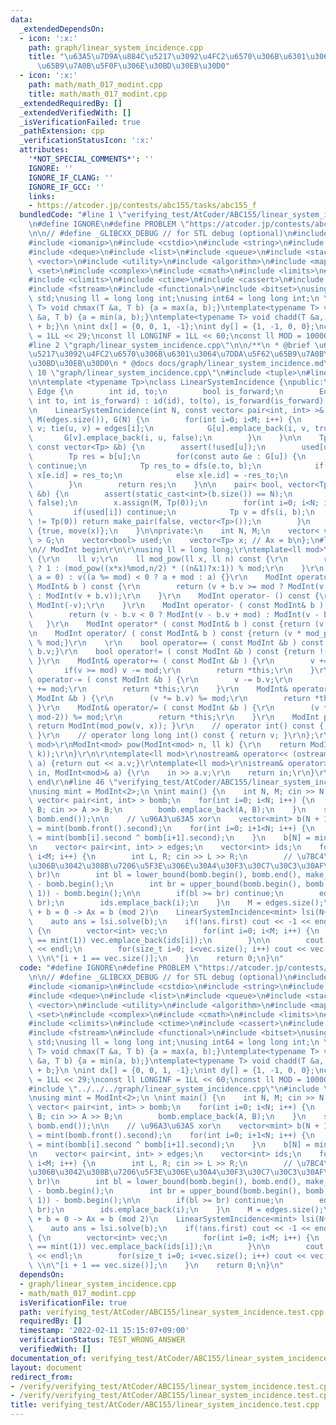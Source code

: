 ```yaml
---
data:
  _extendedDependsOn:
  - icon: ':x:'
    path: graph/linear_system_incidence.cpp
    title: "\u63A5\u7D9A\u884C\u5217\u3092\u4FC2\u6570\u306B\u6301\u3064\u7DDA\u5F62\
      \u65B9\u7A0B\u5F0F\u306E\u30BD\u30EB\u30D0"
  - icon: ':x:'
    path: math/math_017_modint.cpp
    title: math/math_017_modint.cpp
  _extendedRequiredBy: []
  _extendedVerifiedWith: []
  _isVerificationFailed: true
  _pathExtension: cpp
  _verificationStatusIcon: ':x:'
  attributes:
    '*NOT_SPECIAL_COMMENTS*': ''
    IGNORE: ''
    IGNORE_IF_CLANG: ''
    IGNORE_IF_GCC: ''
    links:
    - https://atcoder.jp/contests/abc155/tasks/abc155_f
  bundledCode: "#line 1 \"verifying_test/AtCoder/ABC155/linear_system_incidence.test.cpp\"\
    \n#define IGNORE\n#define PROBLEM \"https://atcoder.jp/contests/abc155/tasks/abc155_f\"\
    \n\n// #define _GLIBCXX_DEBUG // for STL debug (optional)\n#include <iostream>\n\
    #include <iomanip>\n#include <cstdio>\n#include <string>\n#include <cstring>\n\
    #include <deque>\n#include <list>\n#include <queue>\n#include <stack>\n#include\
    \ <vector>\n#include <utility>\n#include <algorithm>\n#include <map>\n#include\
    \ <set>\n#include <complex>\n#include <cmath>\n#include <limits>\n#include <cfloat>\n\
    #include <climits>\n#include <ctime>\n#include <cassert>\n#include <numeric>\n\
    #include <fstream>\n#include <functional>\n#include <bitset>\nusing namespace\
    \ std;\nusing ll = long long int;\nusing int64 = long long int;\n \ntemplate<typename\
    \ T> void chmax(T &a, T b) {a = max(a, b);}\ntemplate<typename T> void chmin(T\
    \ &a, T b) {a = min(a, b);}\ntemplate<typename T> void chadd(T &a, T b) {a = a\
    \ + b;}\n \nint dx[] = {0, 0, 1, -1};\nint dy[] = {1, -1, 0, 0};\nconst int INF\
    \ = 1LL << 29;\nconst ll LONGINF = 1LL << 60;\nconst ll MOD = 1000000007LL;\n\n\
    #line 2 \"graph/linear_system_incidence.cpp\"\n\n/**\n * @brief \u63A5\u7D9A\u884C\
    \u5217\u3092\u4FC2\u6570\u306B\u6301\u3064\u7DDA\u5F62\u65B9\u7A0B\u5F0F\u306E\
    \u30BD\u30EB\u30D0\n * @docs docs/graph/linear_system_incidence.md\n */\n\n#line\
    \ 10 \"graph/linear_system_incidence.cpp\"\n#include <tuple>\n#line 12 \"graph/linear_system_incidence.cpp\"\
    \n\ntemplate <typename Tp>\nclass LinearSystemIncidence {\npublic:\n    struct\
    \ Edge {\n        int id, to;\n        bool is_forward;\n        Edge(int id,\
    \ int to, int is_forward) : id(id), to(to), is_forward(is_forward) {}\n    };\n\
    \n    LinearSystemIncidence(int N, const vector< pair<int, int> >& edges) : N(N),\
    \ M(edges.size()), G(N) {\n        for(int i=0; i<M; i++) {\n            int u,\
    \ v; tie(u, v) = edges[i];\n            G[u].emplace_back(i, v, true);\n     \
    \       G[v].emplace_back(i, u, false);\n        }\n    }\n\n    Tp dfs(int u,\
    \ const vector<Tp> &b) {\n        assert(!used[u]);\n        used[u] = true;\n\
    \        Tp res = b[u];\n        for(const auto &e : G[u]) {\n            if(used[e.to])\
    \ continue;\n            Tp res_to = dfs(e.to, b);\n            if(e.is_forward)\
    \ x[e.id] = res_to;\n            else x[e.id] = -res_to;\n            res += res_to;\n\
    \        }\n        return res;\n    }\n\n    pair< bool, vector<Tp> > solve(vector<Tp>\
    \ &b) {\n        assert(static_cast<int>(b.size()) == N);\n        used.assign(N,\
    \ false);\n        x.assign(M, Tp(0));\n        for(int i=0; i<N; i++) {\n   \
    \         if(used[i]) continue;\n            Tp v = dfs(i, b);\n            if(v\
    \ != Tp(0)) return make_pair(false, vector<Tp>());\n        }\n        return\
    \ {true, move(x)};\n    }\n\nprivate:\n    int N, M;\n    vector< vector<Edge>\
    \ > G;\n    vector<bool> used;\n    vector<Tp> x; // Ax = b\n};\n#line 1 \"math/math_017_modint.cpp\"\
    \n// ModInt begin\r\n\r\nusing ll = long long;\r\ntemplate<ll mod>\r\nstruct ModInt\
    \ {\r\n    ll v;\r\n    ll mod_pow(ll x, ll n) const {\r\n        return (!n)\
    \ ? 1 : (mod_pow((x*x)%mod,n/2) * ((n&1)?x:1)) % mod;\r\n    }\r\n    ModInt(ll\
    \ a = 0) : v((a %= mod) < 0 ? a + mod : a) {}\r\n    ModInt operator+ ( const\
    \ ModInt& b ) const {\r\n        return (v + b.v >= mod ? ModInt(v + b.v - mod)\
    \ : ModInt(v + b.v));\r\n    }\r\n    ModInt operator- () const {\r\n        return\
    \ ModInt(-v);\r\n    }\r\n    ModInt operator- ( const ModInt& b ) const {\r\n\
    \        return (v - b.v < 0 ? ModInt(v - b.v + mod) : ModInt(v - b.v));\r\n \
    \   }\r\n    ModInt operator* ( const ModInt& b ) const {return (v * b.v) % mod;}\r\
    \n    ModInt operator/ ( const ModInt& b ) const {return (v * mod_pow(b.v, mod-2))\
    \ % mod;}\r\n    \r\n    bool operator== ( const ModInt &b ) const {return v ==\
    \ b.v;}\r\n    bool operator!= ( const ModInt &b ) const {return !(*this == b);\
    \ }\r\n    ModInt& operator+= ( const ModInt &b ) {\r\n        v += b.v;\r\n \
    \       if(v >= mod) v -= mod;\r\n        return *this;\r\n    }\r\n    ModInt&\
    \ operator-= ( const ModInt &b ) {\r\n        v -= b.v;\r\n        if(v < 0) v\
    \ += mod;\r\n        return *this;\r\n    }\r\n    ModInt& operator*= ( const\
    \ ModInt &b ) {\r\n        (v *= b.v) %= mod;\r\n        return *this;\r\n   \
    \ }\r\n    ModInt& operator/= ( const ModInt &b ) {\r\n        (v *= mod_pow(b.v,\
    \ mod-2)) %= mod;\r\n        return *this;\r\n    }\r\n    ModInt pow(ll x) {\
    \ return ModInt(mod_pow(v, x)); }\r\n    // operator int() const { return int(v);\
    \ }\r\n    // operator long long int() const { return v; }\r\n};\r\n\r\ntemplate<ll\
    \ mod>\r\nModInt<mod> pow(ModInt<mod> n, ll k) {\r\n    return ModInt<mod>(n.mod_pow(n.v,\
    \ k));\r\n}\r\n\r\ntemplate<ll mod>\r\nostream& operator<< (ostream& out, ModInt<mod>\
    \ a) {return out << a.v;}\r\ntemplate<ll mod>\r\nistream& operator>> (istream&\
    \ in, ModInt<mod>& a) {\r\n    in >> a.v;\r\n    return in;\r\n}\r\n\r\n// ModInt\
    \ end\r\n#line 46 \"verifying_test/AtCoder/ABC155/linear_system_incidence.test.cpp\"\
    \nusing mint = ModInt<2>;\n \nint main() {\n    int N, M; cin >> N >> M;\n   \
    \ vector< pair<int, int> > bomb;\n    for(int i=0; i<N; i++) {\n        int A,\
    \ B; cin >> A >> B;\n        bomb.emplace_back(A, B);\n    }\n    sort(bomb.begin(),\
    \ bomb.end());\n\n    // \u96A3\u63A5 xor\n    vector<mint> b(N + 1);\n    b[0]\
    \ = mint(bomb.front().second);\n    for(int i=0; i+1<N; i++) {\n        b[i+1]\
    \ = mint(bomb[i].second ^ bomb[i+1].second);\n    }\n    b[N] = mint(bomb.back().second);\n\
    \n    vector< pair<int, int> > edges;\n    vector<int> ids;\n    for(int i=0;\
    \ i<M; i++) {\n        int L, R; cin >> L >> R;\n        // \u7BC4\u56F2\u5185\
    \u306B\u3042\u308B\u7206\u5F3E\u306E\u30A4\u30F3\u30C7\u30C3\u30AF\u30B9 [bl,\
    \ br)\n        int bl = lower_bound(bomb.begin(), bomb.end(), make_pair(L, 0))\
    \ - bomb.begin();\n        int br = upper_bound(bomb.begin(), bomb.end(), make_pair(R,\
    \ 1)) - bomb.begin();\n\n        if(bl >= br) continue;\n        edges.emplace_back(bl,\
    \ br);\n        ids.emplace_back(i);\n    }\n    M = edges.size();\n\n    // Ax\
    \ + b = 0 -> Ax = b (mod 2)\n    LinearSystemIncidence<mint> lsi(N+1, edges);\n\
    \    auto ans = lsi.solve(b);\n    if(!ans.first) cout << -1 << endl;\n    else\
    \ {\n        vector<int> vec;\n        for(int i=0; i<M; i++) {\n            if(ans.second[i]\
    \ == mint(1)) vec.emplace_back(ids[i]);\n        }\n\n        cout << vec.size()\
    \ << endl;\n        for(size_t i=0; i<vec.size(); i++) cout << vec[i] + 1 << \"\
    \ \\n\"[i + 1 == vec.size()];\n    }\n    return 0;\n}\n"
  code: "#define IGNORE\n#define PROBLEM \"https://atcoder.jp/contests/abc155/tasks/abc155_f\"\
    \n\n// #define _GLIBCXX_DEBUG // for STL debug (optional)\n#include <iostream>\n\
    #include <iomanip>\n#include <cstdio>\n#include <string>\n#include <cstring>\n\
    #include <deque>\n#include <list>\n#include <queue>\n#include <stack>\n#include\
    \ <vector>\n#include <utility>\n#include <algorithm>\n#include <map>\n#include\
    \ <set>\n#include <complex>\n#include <cmath>\n#include <limits>\n#include <cfloat>\n\
    #include <climits>\n#include <ctime>\n#include <cassert>\n#include <numeric>\n\
    #include <fstream>\n#include <functional>\n#include <bitset>\nusing namespace\
    \ std;\nusing ll = long long int;\nusing int64 = long long int;\n \ntemplate<typename\
    \ T> void chmax(T &a, T b) {a = max(a, b);}\ntemplate<typename T> void chmin(T\
    \ &a, T b) {a = min(a, b);}\ntemplate<typename T> void chadd(T &a, T b) {a = a\
    \ + b;}\n \nint dx[] = {0, 0, 1, -1};\nint dy[] = {1, -1, 0, 0};\nconst int INF\
    \ = 1LL << 29;\nconst ll LONGINF = 1LL << 60;\nconst ll MOD = 1000000007LL;\n\n\
    #include \"../../../graph/linear_system_incidence.cpp\"\n#include \"../../../math/math_017_modint.cpp\"\
    \nusing mint = ModInt<2>;\n \nint main() {\n    int N, M; cin >> N >> M;\n   \
    \ vector< pair<int, int> > bomb;\n    for(int i=0; i<N; i++) {\n        int A,\
    \ B; cin >> A >> B;\n        bomb.emplace_back(A, B);\n    }\n    sort(bomb.begin(),\
    \ bomb.end());\n\n    // \u96A3\u63A5 xor\n    vector<mint> b(N + 1);\n    b[0]\
    \ = mint(bomb.front().second);\n    for(int i=0; i+1<N; i++) {\n        b[i+1]\
    \ = mint(bomb[i].second ^ bomb[i+1].second);\n    }\n    b[N] = mint(bomb.back().second);\n\
    \n    vector< pair<int, int> > edges;\n    vector<int> ids;\n    for(int i=0;\
    \ i<M; i++) {\n        int L, R; cin >> L >> R;\n        // \u7BC4\u56F2\u5185\
    \u306B\u3042\u308B\u7206\u5F3E\u306E\u30A4\u30F3\u30C7\u30C3\u30AF\u30B9 [bl,\
    \ br)\n        int bl = lower_bound(bomb.begin(), bomb.end(), make_pair(L, 0))\
    \ - bomb.begin();\n        int br = upper_bound(bomb.begin(), bomb.end(), make_pair(R,\
    \ 1)) - bomb.begin();\n\n        if(bl >= br) continue;\n        edges.emplace_back(bl,\
    \ br);\n        ids.emplace_back(i);\n    }\n    M = edges.size();\n\n    // Ax\
    \ + b = 0 -> Ax = b (mod 2)\n    LinearSystemIncidence<mint> lsi(N+1, edges);\n\
    \    auto ans = lsi.solve(b);\n    if(!ans.first) cout << -1 << endl;\n    else\
    \ {\n        vector<int> vec;\n        for(int i=0; i<M; i++) {\n            if(ans.second[i]\
    \ == mint(1)) vec.emplace_back(ids[i]);\n        }\n\n        cout << vec.size()\
    \ << endl;\n        for(size_t i=0; i<vec.size(); i++) cout << vec[i] + 1 << \"\
    \ \\n\"[i + 1 == vec.size()];\n    }\n    return 0;\n}\n"
  dependsOn:
  - graph/linear_system_incidence.cpp
  - math/math_017_modint.cpp
  isVerificationFile: true
  path: verifying_test/AtCoder/ABC155/linear_system_incidence.test.cpp
  requiredBy: []
  timestamp: '2022-02-11 15:15:07+09:00'
  verificationStatus: TEST_WRONG_ANSWER
  verifiedWith: []
documentation_of: verifying_test/AtCoder/ABC155/linear_system_incidence.test.cpp
layout: document
redirect_from:
- /verify/verifying_test/AtCoder/ABC155/linear_system_incidence.test.cpp
- /verify/verifying_test/AtCoder/ABC155/linear_system_incidence.test.cpp.html
title: verifying_test/AtCoder/ABC155/linear_system_incidence.test.cpp
---
```

